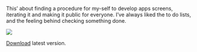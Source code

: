 This’ about finding a procedure for my-self to develop apps screens, iterating
it and making it public for everyone. I’ve always liked the to do lists, and the
feeling behind checking something done.

![](http://marcoscobena.com/items/images/IMG_0655.JPG)

[Download](http://marcoscobena.com/items/documents/AppScreenCreationTemplate.pdf) latest version.
